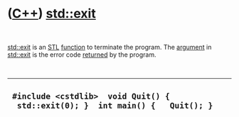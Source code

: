 
 

 

 

 

 

([C++](Cpp.md)) [std::exit](CppExit.md)
=========================================

 

[std::exit](CppExit.md) is an [STL](CppStl.md)
[function](CppFunction.md) to terminate the program. The
[argument](CppArgument.md) in [std::exit](CppExit.md) is the error
code [returned](CppReturn.md) by the program.

 

  ----------------------------------------------------------------------------------
  ` #include <cstdlib>  void Quit() {   std::exit(0); }  int main() {   Quit(); }`
  ----------------------------------------------------------------------------------

 

 

 

 

 

 

